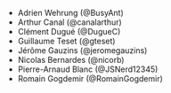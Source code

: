 - Adrien Wehrung (@BusyAnt)
- Arthur Canal (@canalarthur)
- Clément Dugué (@DugueC)
- Guillaume Teset (@gteset)
- Jérôme Gauzins (@jeromegauzins)
- Nicolas Bernardes (@nicorb)
- Pierre-Arnaud Blanc (@JSNerd12345)
- Romain Gogdemir (@RomainGogdemir)
